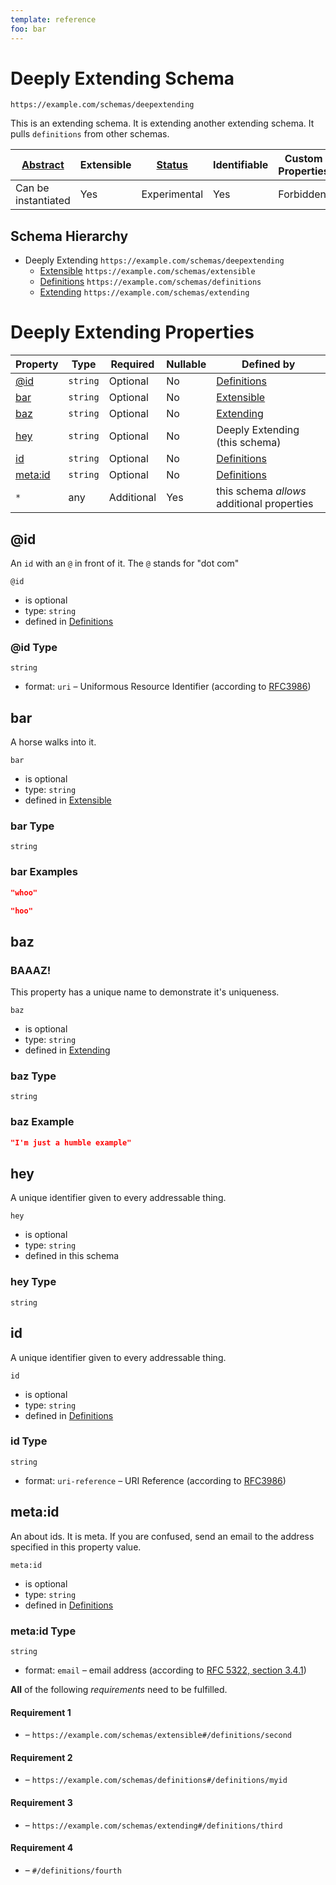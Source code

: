 ```yaml
---
template: reference
foo: bar
---
```


# Deeply Extending Schema

```
https://example.com/schemas/deepextending
```

This is an extending schema. It is extending another extending schema. It pulls `definitions` from other schemas.

| [Abstract](../abstract.md) | Extensible | [Status](../status.md) | Identifiable | Custom Properties | Additional Properties | Defined In                                             |
| -------------------------- | ---------- | ---------------------- | ------------ | ----------------- | --------------------- | ------------------------------------------------------ |
| Can be instantiated        | Yes        | Experimental           | Yes          | Forbidden         | Permitted             | [deepextending.schema.json](deepextending.schema.json) |

## Schema Hierarchy

- Deeply Extending `https://example.com/schemas/deepextending`
  - [Extensible](extensible.schema.md) `https://example.com/schemas/extensible`
  - [Definitions](definitions.schema.md) `https://example.com/schemas/definitions`
  - [Extending](extending.schema.md) `https://example.com/schemas/extending`

# Deeply Extending Properties

| Property           | Type     | Required   | Nullable | Defined by                                  |
| ------------------ | -------- | ---------- | -------- | ------------------------------------------- |
| [@id](#id)         | `string` | Optional   | No       | [Definitions](definitions.schema.md#id)     |
| [bar](#bar)        | `string` | Optional   | No       | [Extensible](extensible.schema.md#bar)      |
| [baz](#baz)        | `string` | Optional   | No       | [Extending](extending.schema.md#baz)        |
| [hey](#hey)        | `string` | Optional   | No       | Deeply Extending (this schema)              |
| [id](#id-1)        | `string` | Optional   | No       | [Definitions](definitions.schema.md#id-1)   |
| [meta:id](#metaid) | `string` | Optional   | No       | [Definitions](definitions.schema.md#metaid) |
| `*`                | any      | Additional | Yes      | this schema _allows_ additional properties  |

## @id

An `id` with an `@` in front of it. The `@` stands for "dot com"

`@id`

- is optional
- type: `string`
- defined in [Definitions](definitions.schema.md#id)

### @id Type

`string`

- format: `uri` – Uniformous Resource Identifier (according to [RFC3986](http://tools.ietf.org/html/rfc3986))

## bar

A horse walks into it.

`bar`

- is optional
- type: `string`
- defined in [Extensible](extensible.schema.md#bar)

### bar Type

`string`

### bar Examples

```json
"whoo"
```

```json
"hoo"
```

## baz

### BAAAZ!

This property has a unique name to demonstrate it's uniqueness.

`baz`

- is optional
- type: `string`
- defined in [Extending](extending.schema.md#baz)

### baz Type

`string`

### baz Example

```json
"I'm just a humble example"
```

## hey

A unique identifier given to every addressable thing.

`hey`

- is optional
- type: `string`
- defined in this schema

### hey Type

`string`

## id

A unique identifier given to every addressable thing.

`id`

- is optional
- type: `string`
- defined in [Definitions](definitions.schema.md#id-1)

### id Type

`string`

- format: `uri-reference` – URI Reference (according to [RFC3986](https://tools.ietf.org/html/rfc3986))

## meta:id

An about ids. It is meta. If you are confused, send an email to the address specified in this property value.

`meta:id`

- is optional
- type: `string`
- defined in [Definitions](definitions.schema.md#metaid)

### meta:id Type

`string`

- format: `email` – email address (according to [RFC 5322, section 3.4.1](https://tools.ietf.org/html/rfc5322))

**All** of the following _requirements_ need to be fulfilled.

#### Requirement 1

- []() – `https://example.com/schemas/extensible#/definitions/second`

#### Requirement 2

- []() – `https://example.com/schemas/definitions#/definitions/myid`

#### Requirement 3

- []() – `https://example.com/schemas/extending#/definitions/third`

#### Requirement 4

- []() – `#/definitions/fourth`
